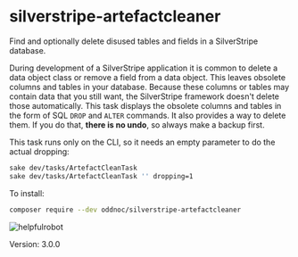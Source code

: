 silverstripe-artefactcleaner
============================

Find and optionally delete disused tables and fields in a SilverStripe database.

During development of a SilverStripe application it is common to delete a data
object class or remove a field from a data object. This leaves obsolete columns
and tables in your database. Because these columns or tables may contain data
that you still want, the SilverStripe framework doesn't delete those
automatically. This task displays the obsolete columns and tables in the form of
SQL `DROP` and `ALTER` commands. It also provides a way to delete them. If you
do that, **there is no undo**, so always make a backup first.

This task runs only on the CLI, so it needs an empty parameter to do the actual
dropping:

```sh
sake dev/tasks/ArtefactCleanTask
sake dev/tasks/ArtefactCleanTask '' dropping=1
```

To install:

```sh
composer require --dev oddnoc/silverstripe-artefactcleaner
```

![helpfulrobot](https://helpfulrobot.io/oddnoc/silverstripe-artefactcleaner/badge)

Version: 3.0.0

